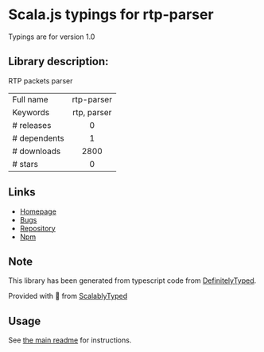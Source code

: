 
# Scala.js typings for rtp-parser

Typings are for version 1.0

## Library description:
RTP packets parser

|                    |                 |
| ------------------ | :-------------: |
| Full name          | rtp-parser |
| Keywords           | rtp, parser |
| # releases         | 0 |
| # dependents       | 1 |
| # downloads        | 2800 |
| # stars            | 0 |

## Links
- [Homepage](https://github.com/fleg/rtp-parser#readme)
- [Bugs](https://github.com/fleg/rtp-parser/issues)
- [Repository](https://github.com/fleg/rtp-parser)
- [Npm](https://www.npmjs.com/package/rtp-parser)
    


## Note
This library has been generated from typescript code from [DefinitelyTyped](https://definitelytyped.org).

Provided with :purple_heart: from [ScalablyTyped](https://github.com/oyvindberg/ScalablyTyped)

## Usage
See [the main readme](../../readme.md) for instructions.


